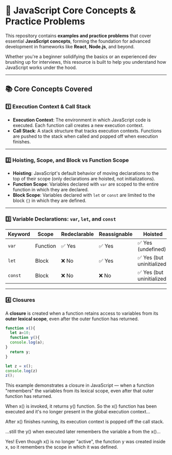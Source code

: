 # 📘 JavaScript Core Concepts & Practice Problems

This repository contains **examples and practice problems** that cover essential **JavaScript concepts**, forming the foundation for advanced development in frameworks like **React**, **Node.js**, and beyond.

Whether you're a beginner solidifying the basics or an experienced dev brushing up for interviews, this resource is built to help you understand how JavaScript works under the hood.

---

## 📚 Core Concepts Covered

### 1️⃣ Execution Context & Call Stack

- **Execution Context**: The environment in which JavaScript code is executed. Each function call creates a new execution context.
- **Call Stack**: A stack structure that tracks execution contexts. Functions are pushed to the stack when called and popped off when execution finishes.

---

### 2️⃣ Hoisting, Scope, and Block vs Function Scope

- **Hoisting**: JavaScript's default behavior of moving declarations to the top of their scope (only declarations are hoisted, not initializations).
- **Function Scope**: Variables declared with `var` are scoped to the entire function in which they are declared.
- **Block Scope**: Variables declared with `let` or `const` are limited to the block `{}` in which they are defined.

---

### 3️⃣ Variable Declarations: `var`, `let`, and `const`

| Keyword | Scope         | Redeclarable | Reassignable | Hoisted |
|---------|---------------|--------------|--------------|---------|
| `var`   | Function       | ✅ Yes        | ✅ Yes        | ✅ Yes (undefined) |
| `let`   | Block          | ❌ No         | ✅ Yes        | ✅ Yes (but uninitialized) |
| `const` | Block          | ❌ No         | ❌ No         | ✅ Yes (but uninitialized) |

---

### 4️⃣ Closures

A **closure** is created when a function retains access to variables from its **outer lexical scope**, even after the outer function has returned.

```js
function x(){
  let a=10;
  function y(){
  console.log(a);
}
  return y;
}

let z = x();
console.log(z)
z();
```

This example demonstrates a closure in JavaScript — when a function "remembers" the variables from its lexical scope, even after that outer function has returned.

When x() is invoked, it returns y() function. So the x() function has been executed and it's no longer present in the global execution context...

After x() finishes running, its execution context is popped off the call stack.

...still the y() when executed later remembers the variable a from the x()...

Yes! Even though x() is no longer "active", the function y was created inside x, so it remembers the scope in which it was defined.


